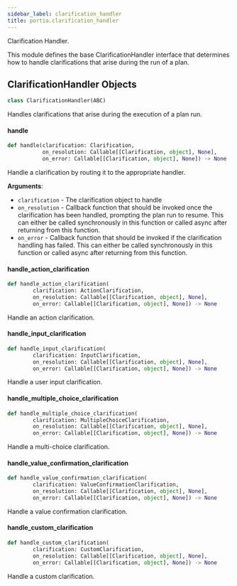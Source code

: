 ```yaml
---
sidebar_label: clarification_handler
title: portia.clarification_handler
---
```


Clarification Handler.

This module defines the base ClarificationHandler interface that determines how to handle
clarifications that arise during the run of a plan.

## ClarificationHandler Objects

```python
class ClarificationHandler(ABC)
```

Handles clarifications that arise during the execution of a plan run.

#### handle

```python
def handle(clarification: Clarification,
           on_resolution: Callable[[Clarification, object], None],
           on_error: Callable[[Clarification, object], None]) -> None
```

Handle a clarification by routing it to the appropriate handler.

**Arguments**:

- `clarification` - The clarification object to handle
- `on_resolution` - Callback function that should be invoked once the clarification has been
  handled, prompting the plan run to resume. This can either be called synchronously
  in this function or called async after returning from this function.
- `on_error` - Callback function that should be invoked if the clarification handling has
  failed. This can either be called synchronously in this function or called async
  after returning from this function.

#### handle\_action\_clarification

```python
def handle_action_clarification(
        clarification: ActionClarification,
        on_resolution: Callable[[Clarification, object], None],
        on_error: Callable[[Clarification, object], None]) -> None
```

Handle an action clarification.

#### handle\_input\_clarification

```python
def handle_input_clarification(
        clarification: InputClarification,
        on_resolution: Callable[[Clarification, object], None],
        on_error: Callable[[Clarification, object], None]) -> None
```

Handle a user input clarification.

#### handle\_multiple\_choice\_clarification

```python
def handle_multiple_choice_clarification(
        clarification: MultipleChoiceClarification,
        on_resolution: Callable[[Clarification, object], None],
        on_error: Callable[[Clarification, object], None]) -> None
```

Handle a multi-choice clarification.

#### handle\_value\_confirmation\_clarification

```python
def handle_value_confirmation_clarification(
        clarification: ValueConfirmationClarification,
        on_resolution: Callable[[Clarification, object], None],
        on_error: Callable[[Clarification, object], None]) -> None
```

Handle a value confirmation clarification.

#### handle\_custom\_clarification

```python
def handle_custom_clarification(
        clarification: CustomClarification,
        on_resolution: Callable[[Clarification, object], None],
        on_error: Callable[[Clarification, object], None]) -> None
```

Handle a custom clarification.

